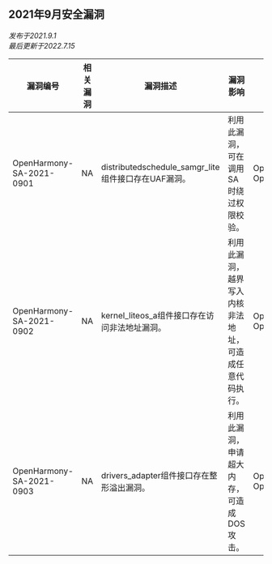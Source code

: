 ## 2021年9月安全漏洞
_发布于2021.9.1_<br/>
_最后更新于2022.7.15_

| 漏洞编号 | 相关漏洞 | 漏洞描述 | 漏洞影响 | 受影响的版本 | 受影响的仓库 | 修复链接 | 参考链接 |
| -------- |-------- | -------- | -------- | ----------- | ----------- | -------- | ------- |
|OpenHarmony-SA-2021-0901 | NA | distributedschedule_samgr_lite组件接口存在UAF漏洞。| 利用此漏洞，可在调用SA时绕过权限校验。|OpenHarmony_release_v1.1.0<br/>OpenHarmony-v1.1.1-LTS|distributedschedule_samgr_lite|   [1.1.x](https://gitee.com/openharmony/distributedschedule_samgr_lite/pulls/24/files) |本项目组上报|
|OpenHarmony-SA-2021-0902 | NA | kernel_liteos_a组件接口存在访问非法地址漏洞。| 利用此漏洞，越界写入内核非法地址，可造成任意代码执行。|OpenHarmony_release_v1.1.0<br/>OpenHarmony-v1.1.1-LTS|kernel_liteos_a|   [1.1.x](https://gitee.com/openharmony/kernel_liteos_a/pulls/373/files) |本项目组上报|
|OpenHarmony-SA-2021-0903 | NA | drivers_adapter组件接口存在整形溢出漏洞。| 利用此漏洞，申请超大内存，可造成DOS攻击。|OpenHarmony_release_v1.1.0<br/>OpenHarmony-v1.1.1-LTS|drivers_adapter|   [1.1.x](https://gitee.com/openharmony/drivers_adapter/pulls/31/files) |本项目组上报|
